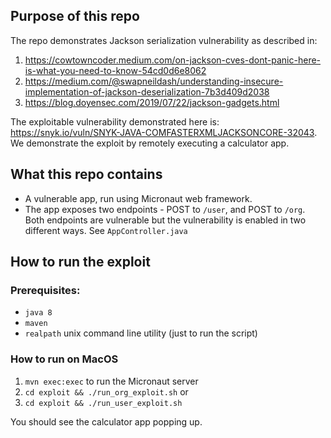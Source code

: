 ## Purpose of this repo

The repo demonstrates Jackson serialization vulnerability as described in:
 1. https://cowtowncoder.medium.com/on-jackson-cves-dont-panic-here-is-what-you-need-to-know-54cd0d6e8062
 2. https://medium.com/@swapneildash/understanding-insecure-implementation-of-jackson-deserialization-7b3d409d2038
 3. https://blog.doyensec.com/2019/07/22/jackson-gadgets.html
 
The exploitable vulnerability demonstrated here is: https://snyk.io/vuln/SNYK-JAVA-COMFASTERXMLJACKSONCORE-32043. We demonstrate the exploit by remotely executing a calculator app. 

## What this repo contains
* A vulnerable app, run using Micronaut web framework.
* The app exposes two endpoints - POST to `/user`, and POST to `/org`. Both endpoints are vulnerable but the vulnerability is enabled in two different ways. See `AppController.java`


## How to run the exploit

### Prerequisites:
* `java 8`
* `maven`
* `realpath` unix command line utility (just to run the script)

### How to run on MacOS
1. `mvn exec:exec` to run the Micronaut server
2. `cd exploit && ./run_org_exploit.sh` 
or
3. `cd exploit && ./run_user_exploit.sh`

You should see the calculator app popping up.
